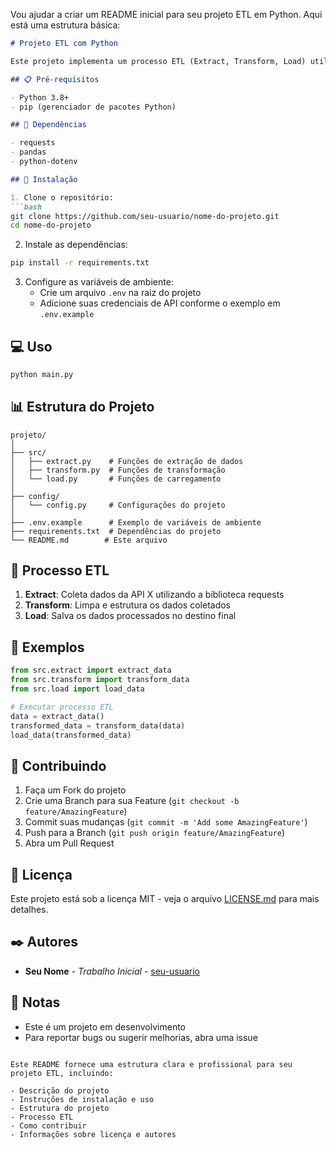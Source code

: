 Vou ajudar a criar um README inicial para seu projeto ETL em Python. Aqui está uma estrutura básica:

```markdown:README.md
# Projeto ETL com Python

Este projeto implementa um processo ETL (Extract, Transform, Load) utilizando Python para coletar, transformar e carregar dados de APIs.

## 📋 Pré-requisitos

- Python 3.8+
- pip (gerenciador de pacotes Python)

## 🔧 Dependências

- requests
- pandas
- python-dotenv

## 🚀 Instalação

1. Clone o repositório:
```bash
git clone https://github.com/seu-usuario/nome-do-projeto.git
cd nome-do-projeto
```

2. Instale as dependências:
```bash
pip install -r requirements.txt
```

3. Configure as variáveis de ambiente:
   - Crie um arquivo `.env` na raiz do projeto
   - Adicione suas credenciais de API conforme o exemplo em `.env.example`

## 💻 Uso

```bash
python main.py
```

## 📊 Estrutura do Projeto

```
projeto/
│
├── src/
│   ├── extract.py    # Funções de extração de dados
│   ├── transform.py  # Funções de transformação
│   └── load.py       # Funções de carregamento
│
├── config/
│   └── config.py     # Configurações do projeto
│
├── .env.example      # Exemplo de variáveis de ambiente
├── requirements.txt  # Dependências do projeto
└── README.md        # Este arquivo
```

## 🔄 Processo ETL

1. **Extract**: Coleta dados da API X utilizando a biblioteca requests
2. **Transform**: Limpa e estrutura os dados coletados
3. **Load**: Salva os dados processados no destino final

## 📝 Exemplos

```python
from src.extract import extract_data
from src.transform import transform_data
from src.load import load_data

# Executar processo ETL
data = extract_data()
transformed_data = transform_data(data)
load_data(transformed_data)
```

## 🤝 Contribuindo

1. Faça um Fork do projeto
2. Crie uma Branch para sua Feature (`git checkout -b feature/AmazingFeature`)
3. Commit suas mudanças (`git commit -m 'Add some AmazingFeature'`)
4. Push para a Branch (`git push origin feature/AmazingFeature`)
5. Abra um Pull Request

## 📜 Licença

Este projeto está sob a licença MIT - veja o arquivo [LICENSE.md](LICENSE.md) para mais detalhes.

## ✒️ Autores

* **Seu Nome** - *Trabalho Inicial* - [seu-usuario](https://github.com/seu-usuario)

## 📄 Notas

- Este é um projeto em desenvolvimento
- Para reportar bugs ou sugerir melhorias, abra uma issue
```

Este README fornece uma estrutura clara e profissional para seu projeto ETL, incluindo:

- Descrição do projeto
- Instruções de instalação e uso
- Estrutura do projeto
- Processo ETL
- Como contribuir
- Informações sobre licença e autores


